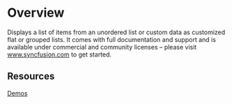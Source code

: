 # Overview

Displays a list of items from an unordered list or custom data as customized flat or grouped lists. It comes with full documentation and support and is available under commercial and community licenses – please visit www.syncfusion.com to get started.

## Resources
[Demos](http://ej2.syncfusion.com/demos/#/listview/default.html)  